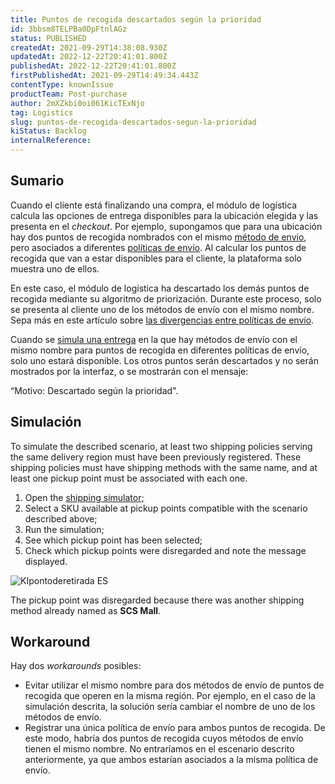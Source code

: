 ```yaml
---
title: Puntos de recogida descartados según la prioridad
id: 3bbsm8TELPBa0DpFtnlAGz
status: PUBLISHED
createdAt: 2021-09-29T14:38:08.930Z
updatedAt: 2022-12-22T20:41:01.800Z
publishedAt: 2022-12-22T20:41:01.800Z
firstPublishedAt: 2021-09-29T14:49:34.443Z
contentType: knownIssue
productTeam: Post-purchase
author: 2mXZkbi0oi061KicTExNjo
tag: Logistics
slug: puntos-de-recogida-descartados-segun-la-prioridad
kiStatus: Backlog
internalReference: 
---
```


## Sumario


Cuando el cliente está finalizando una compra, el módulo de logística calcula las opciones de entrega disponibles para la ubicación elegida y las presenta en el _checkout_. Por ejemplo, supongamos que para una ubicación hay dos puntos de recogida nombrados con el mismo [método de envío](https://help.vtex.com/pt/tutorial/como-funciona-o-tipo-de-entrega--tutorials_126), pero asociados a diferentes [políticas de envío](https://help.vtex.com/pt/tutorial/politica-de-envio--tutorials_140). Al calcular los puntos de recogida que van a estar disponibles para el cliente, la plataforma solo muestra uno de ellos. 

En este caso, el módulo de logística ha descartado los demás puntos de recogida mediante su algoritmo de priorización. Durante este proceso, solo se presenta al cliente uno de los métodos de envío con el mismo nombre. Sepa más en este artículo sobre [las divergencias entre políticas de envío](https://help.vtex.com/pt/faq/por-que-minha-transportadora-nao-aparece-no-checkout--frequentlyAskedQuestions_165#concorrencia-entre-transportadoras-do-mesmo-tipo). 

Cuando se [simula una entrega](https://help.vtex.com/pt/tutorial/simulador-de-envio--tutorials_144) en la que hay métodos de envío con el mismo nombre para puntos de recogida en diferentes políticas de envío, solo uno estará disponible. Los otros puntos serán descartados y no serán mostrados por la interfaz, o se mostrarán con el mensaje:

“Motivo: Descartado según la prioridad".


## Simulación


To simulate the described scenario, at least two shipping policies serving the same delivery region must have been previously registered. These shipping policies must have shipping methods with the same name, and at least one pickup point must be associated with each one.

1. Open the [shipping simulator;](https://help.vtex.com/en/tutorial/simulador-de-envio--tutorials_144)
2. Select a SKU available at pickup points compatible with the scenario described above;
3. Run the simulation;
4. See which pickup point has been selected;
5. Check which pickup points were disregarded and note the message displayed.

![KIpontoderetirada ES](https://images.ctfassets.net/alneenqid6w5/6TLSPTSA7E5EG2sevnDYXf/3a5671abaf682e8a0a52e73e5db41896/KIpontoderetirada_ES.png)

The pickup point was disregarded because there was another shipping method already named as **SCS Mall**.


## Workaround


Hay dos _workarounds_ posibles:

* Evitar utilizar el mismo nombre para dos métodos de envío de puntos de recogida que operen en la misma región. Por ejemplo, en el caso de la simulación descrita, la solución sería cambiar el nombre de uno de los métodos de envío.
* Registrar una única política de envío para ambos puntos de recogida. De este modo, habría dos puntos de recogida cuyos métodos de envío tienen el mismo nombre. No entraríamos en el escenario descrito anteriormente, ya que ambos estarían asociados a la misma política de envío.

